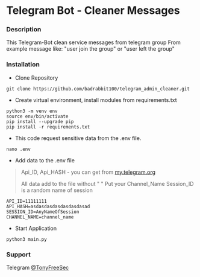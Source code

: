 # Telegram Bot - Cleaner Messages

### Description
This Telegram-Bot clean service messages from telegram group
From example message like: 
"user join the group" or "user left the group"

### Installation

- Clone Repository
```
git clone https://github.com/badrabbit100/telegram_admin_cleaner.git
```
- Create virtual environment, install modules from requirements.txt
```
python3 -m venv env
source env/bin/activate
pip install --upgrade pip
pip install -r requirements.txt
```

- This code request sensitive data from the .env file.
```
nano .env
```
- Add data to the .env file 

> Api_ID, Api_HASH - you can get from [my.telegram.org](https://my.telegram.org)
> 
> All data add to the file without " "
> Put your Channel_Name
> Session_ID is a random name of session

```
API_ID=11111111
API_HASH=asdasdasdasdasdasdasad
SESSION_ID=AnyNameOfSession
CHANNEL_NAME=channel_name
```
- Start Application
```
python3 main.py
```
### Support
Telegram [@TonyFreeSec](https://t.me/tonyfreesec) 